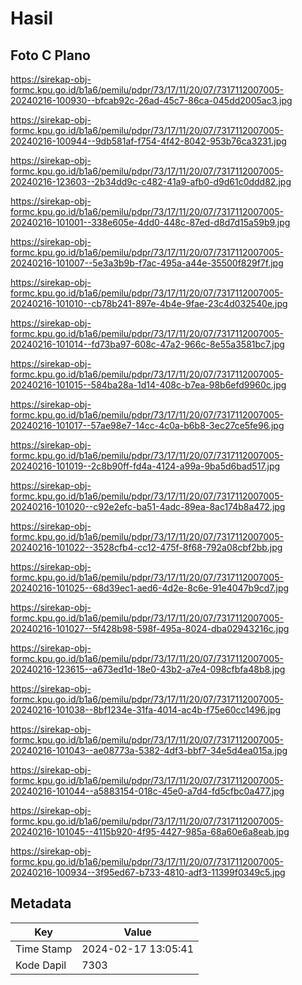 # Hasil

## Foto C Plano

https://sirekap-obj-formc.kpu.go.id/b1a6/pemilu/pdpr/73/17/11/20/07/7317112007005-20240216-100930--bfcab92c-26ad-45c7-86ca-045dd2005ac3.jpg

https://sirekap-obj-formc.kpu.go.id/b1a6/pemilu/pdpr/73/17/11/20/07/7317112007005-20240216-100944--9db581af-f754-4f42-8042-953b76ca3231.jpg

https://sirekap-obj-formc.kpu.go.id/b1a6/pemilu/pdpr/73/17/11/20/07/7317112007005-20240216-123603--2b34dd9c-c482-41a9-afb0-d9d61c0ddd82.jpg

https://sirekap-obj-formc.kpu.go.id/b1a6/pemilu/pdpr/73/17/11/20/07/7317112007005-20240216-101001--338e605e-4dd0-448c-87ed-d8d7d15a59b9.jpg

https://sirekap-obj-formc.kpu.go.id/b1a6/pemilu/pdpr/73/17/11/20/07/7317112007005-20240216-101007--5e3a3b9b-f7ac-495a-a44e-35500f829f7f.jpg

https://sirekap-obj-formc.kpu.go.id/b1a6/pemilu/pdpr/73/17/11/20/07/7317112007005-20240216-101010--cb78b241-897e-4b4e-9fae-23c4d032540e.jpg

https://sirekap-obj-formc.kpu.go.id/b1a6/pemilu/pdpr/73/17/11/20/07/7317112007005-20240216-101014--fd73ba97-608c-47a2-966c-8e55a3581bc7.jpg

https://sirekap-obj-formc.kpu.go.id/b1a6/pemilu/pdpr/73/17/11/20/07/7317112007005-20240216-101015--584ba28a-1d14-408c-b7ea-98b6efd9960c.jpg

https://sirekap-obj-formc.kpu.go.id/b1a6/pemilu/pdpr/73/17/11/20/07/7317112007005-20240216-101017--57ae98e7-14cc-4c0a-b6b8-3ec27ce5fe96.jpg

https://sirekap-obj-formc.kpu.go.id/b1a6/pemilu/pdpr/73/17/11/20/07/7317112007005-20240216-101019--2c8b90ff-fd4a-4124-a99a-9ba5d6bad517.jpg

https://sirekap-obj-formc.kpu.go.id/b1a6/pemilu/pdpr/73/17/11/20/07/7317112007005-20240216-101020--c92e2efc-ba51-4adc-89ea-8ac174b8a472.jpg

https://sirekap-obj-formc.kpu.go.id/b1a6/pemilu/pdpr/73/17/11/20/07/7317112007005-20240216-101022--3528cfb4-cc12-475f-8f68-792a08cbf2bb.jpg

https://sirekap-obj-formc.kpu.go.id/b1a6/pemilu/pdpr/73/17/11/20/07/7317112007005-20240216-101025--68d39ec1-aed6-4d2e-8c6e-91e4047b9cd7.jpg

https://sirekap-obj-formc.kpu.go.id/b1a6/pemilu/pdpr/73/17/11/20/07/7317112007005-20240216-101027--5f428b98-598f-495a-8024-dba02943216c.jpg

https://sirekap-obj-formc.kpu.go.id/b1a6/pemilu/pdpr/73/17/11/20/07/7317112007005-20240216-123615--a673ed1d-18e0-43b2-a7e4-098cfbfa48b8.jpg

https://sirekap-obj-formc.kpu.go.id/b1a6/pemilu/pdpr/73/17/11/20/07/7317112007005-20240216-101038--8bf1234e-31fa-4014-ac4b-f75e60cc1496.jpg

https://sirekap-obj-formc.kpu.go.id/b1a6/pemilu/pdpr/73/17/11/20/07/7317112007005-20240216-101043--ae08773a-5382-4df3-bbf7-34e5d4ea015a.jpg

https://sirekap-obj-formc.kpu.go.id/b1a6/pemilu/pdpr/73/17/11/20/07/7317112007005-20240216-101044--a5883154-018c-45e0-a7d4-fd5cfbc0a477.jpg

https://sirekap-obj-formc.kpu.go.id/b1a6/pemilu/pdpr/73/17/11/20/07/7317112007005-20240216-101045--4115b920-4f95-4427-985a-68a60e6a8eab.jpg

https://sirekap-obj-formc.kpu.go.id/b1a6/pemilu/pdpr/73/17/11/20/07/7317112007005-20240216-100934--3f95ed67-b733-4810-adf3-11399f0349c5.jpg


## Metadata

| Key        | Value               |
| ---------- | ------------------- |
| Time Stamp | 2024-02-17 13:05:41 |
| Kode Dapil | 7303                |



